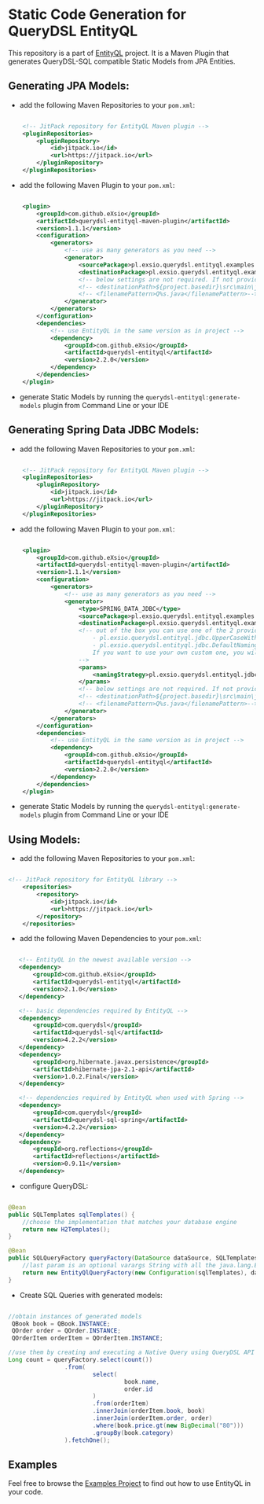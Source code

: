 # Static Code Generation for QueryDSL EntityQL

This repository is a part of [EntityQL](https://github.com/eXsio/querydsl-entityql) project.
It is a Maven Plugin that generates QueryDSL-SQL compatible Static Models from JPA Entities. 

## Generating JPA Models:

- add the following Maven Repositories to your ```pom.xml```:

```xml

    <!-- JitPack repository for EntityQL Maven plugin -->
    <pluginRepositories>
        <pluginRepository>
            <id>jitpack.io</id>
            <url>https://jitpack.io</url>
        </pluginRepository>
    </pluginRepositories>

```

- add the following Maven Plugin to your ```pom.xml```:

```xml

    <plugin>
        <groupId>com.github.eXsio</groupId>
        <artifactId>querydsl-entityql-maven-plugin</artifactId>
        <version>1.1.1</version>
        <configuration>
            <generators>
                <!-- use as many generators as you need -->
                <generator>
                    <sourcePackage>pl.exsio.querydsl.entityql.examples.entity</sourcePackage>
                    <destinationPackage>pl.exsio.querydsl.entityql.examples.entity.generated</destinationPackage>
                    <!-- below settings are not required. If not provided, will have the below, default values -->
                    <!-- <destinationPath>${project.basedir}\src\main\java</destinationPath>-->
                    <!-- <filenamePattern>Q%s.java</filenamePattern>-->
                </generator>
            </generators>
        </configuration>
        <dependencies>
            <!-- use EntityQL in the same version as in project -->
            <dependency>
                <groupId>com.github.eXsio</groupId>
                <artifactId>querydsl-entityql</artifactId>
                <version>2.2.0</version>
            </dependency>
        </dependencies>
    </plugin>

```

- generate Static Models by running the ```querydsl-entityql:generate-models``` plugin from Command Line or your IDE

## Generating Spring Data JDBC Models:

- add the following Maven Repositories to your ```pom.xml```:

```xml

    <!-- JitPack repository for EntityQL Maven plugin -->
    <pluginRepositories>
        <pluginRepository>
            <id>jitpack.io</id>
            <url>https://jitpack.io</url>
        </pluginRepository>
    </pluginRepositories>

```

- add the following Maven Plugin to your ```pom.xml```:

```xml

    <plugin>
        <groupId>com.github.eXsio</groupId>
        <artifactId>querydsl-entityql-maven-plugin</artifactId>
        <version>1.1.1</version>
        <configuration>
            <generators>
                <!-- use as many generators as you need -->
                <generator>
                    <type>SPRING_DATA_JDBC</type>
                    <sourcePackage>pl.exsio.querydsl.entityql.examples.entity</sourcePackage>
                    <destinationPackage>pl.exsio.querydsl.entityql.examples.entity.generated</destinationPackage>
                    <!-- out of the box you can use one of the 2 provided naming strategies
                        - pl.exsio.querydsl.entityql.jdbc.UpperCaseWithUnderscoresNamingStrategy
                        - pl.exsio.querydsl.entityql.jdbc.DefaultNamingStrategy
                        If you want to use your own custom one, you will have to add a new <dependency/> that contains it
                    -->
                    <params>
                        <namingStrategy>pl.exsio.querydsl.entityql.jdbc.UpperCaseWithUnderscoresNamingStrategy</namingStrategy>
                    </params>
                    <!-- below settings are not required. If not provided, will have the below, default values -->
                    <!-- <destinationPath>${project.basedir}\src\main\java</destinationPath>-->
                    <!-- <filenamePattern>Q%s.java</filenamePattern>-->
                </generator>
            </generators>
        </configuration>
        <dependencies>
            <!-- use EntityQL in the same version as in project -->
            <dependency>
                <groupId>com.github.eXsio</groupId>
                <artifactId>querydsl-entityql</artifactId>
                <version>2.2.0</version>
            </dependency>
        </dependencies>
    </plugin>

```

- generate Static Models by running the ```querydsl-entityql:generate-models``` plugin from Command Line or your IDE

## Using Models:

- add the following Maven Repositories to your ```pom.xml```:

```xml

<!-- JitPack repository for EntityQL library -->
    <repositories>
        <repository>
            <id>jitpack.io</id>
            <url>https://jitpack.io</url>
        </repository>
    </repositories>

```

 - add the following Maven Dependencies to your ```pom.xml```:
 
 ```xml
 
    <!-- EntityQL in the newest available version -->
    <dependency>
        <groupId>com.github.eXsio</groupId>
        <artifactId>querydsl-entityql</artifactId>
        <version>2.1.0</version>
    </dependency>

    <!-- basic dependencies required by EntityQL -->
    <dependency>
        <groupId>com.querydsl</groupId>
        <artifactId>querydsl-sql</artifactId>
        <version>4.2.2</version>
    </dependency>
    <dependency>
        <groupId>org.hibernate.javax.persistence</groupId>
        <artifactId>hibernate-jpa-2.1-api</artifactId>
        <version>1.0.2.Final</version>
    </dependency>

    <!-- dependencies required by EntityQL when used with Spring -->
    <dependency>
        <groupId>com.querydsl</groupId>
        <artifactId>querydsl-sql-spring</artifactId>
        <version>4.2.2</version>
    </dependency>
    <dependency>
        <groupId>org.reflections</groupId>
        <artifactId>reflections</artifactId>
        <version>0.9.11</version>
    </dependency>

```

- configure QueryDSL:

```java

@Bean
public SQLTemplates sqlTemplates() {
    //choose the implementation that matches your database engine
    return new H2Templates(); 
}

@Bean
public SQLQueryFactory queryFactory(DataSource dataSource, SQLTemplates sqlTemplates) {
    //last param is an optional varargs String with all the java.lang.Enum packages that you use in your Entities
    return new EntityQlQueryFactory(new Configuration(sqlTemplates), dataSource, "your.enums.package");
}

```

- Create SQL Queries with generated models:

```java

//obtain instances of generated models
 QBook book = QBook.INSTANCE; 
 QOrder order = QOrder.INSTANCE;
 QOrderItem orderItem = QOrderItem.INSTANCE;

//use them by creating and executing a Native Query using QueryDSL API
Long count = queryFactory.select(count())
                .from(
                        select(
                                 book.name, 
                                 order.id
                        )
                        .from(orderItem)
                        .innerJoin(orderItem.book, book)
                        .innerJoin(orderItem.order, order)
                        .where(book.price.gt(new BigDecimal("80")))
                        .groupBy(book.category) 
                ).fetchOne();
```

## Examples

Feel free to browse the [Examples Project](https://github.com/eXsio/querydsl-entityql-examples) to find out how to use EntityQL in your code.
